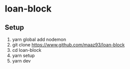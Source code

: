# loan-block

## Setup

1.  yarn global add nodemon
1.  git clone https://www.github.com/maaz93/loan-block
1.  cd loan-block
1.  yarn setup
1.  yarn dev
